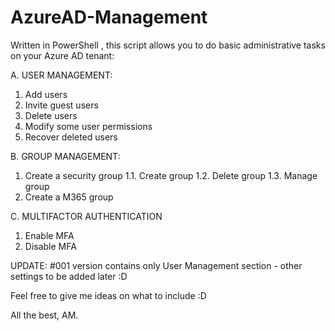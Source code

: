 # AzureAD-Management
Written in PowerShell , this script allows you to do basic administrative tasks on your Azure AD tenant: 

A. USER MANAGEMENT:
  1. Add users
  2. Invite guest users
  3. Delete users
  4. Modify some user permissions
  5. Recover deleted users
  
B. GROUP MANAGEMENT:
  1. Create a security group
    1.1. Create group
    1.2. Delete group
    1.3. Manage group
  2. Create a M365 group
  
C. MULTIFACTOR AUTHENTICATION
  1. Enable MFA
  2. Disable MFA
  
  
 UPDATE:
 #001 version contains only User Management section - other settings to be added later :D
  
  
  



Feel free to give me ideas on what to include :D

All the best,
AM.


